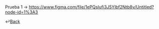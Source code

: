  Prueba 1 -> https://www.figma.com/file/1ePQsIufi3J5Ylbf2Ntb8v/Untitled?node-id=1%3A3

↩️[Back](https://github.com/MateoBrena/grupo_11_ElNombre/blob/main/README.md)
